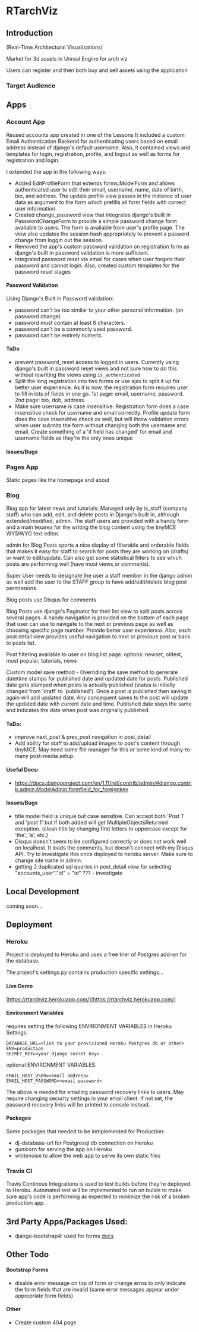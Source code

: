 # RTarchViz

## Introduction

(Real-Time Architectural Visualizations)

Market for 3d assets in Unreal Engine for arch viz

Users can register and then both buy and sell assets using the application

### Target Audience


## Apps
### Account App
Reused accounts app created in one of the Lessons
It included a custom Email Authentication Backend for authenticating users based on email address instead of django's default username. Also, it contained views and templates for login, registration, profile, and logout as well as forms for registration and login.

I extended the app in the following ways:
- Added EditProfileForm that extends forms.ModelForm and allows authenticated user to edit their email, username, name, date of birth, bio, and address. The update profile view passes in the instance of user data as argument to the form which prefills all form fields with correct user information.
- Created change_password view that integrates django's built in PasswordChangeForm to provide a simple password change form available to users. The form is available from user's profile page. The view also updates the session hash appropriately to prevent a pasword change from loggin out the session.
- Removed the app's custom password validation on registration form as django's built in password validation is more sufficient.
- Integrated password reset via email for cases when user forgets their password and cannot login. Also, created custom templates for the password reset stages

#### Password Validation
Using Django's Built in Password validation:
- password can't be too similar to your other personal information. (on password change)
- password must contain at least 8 characters.
- password can't be a commonly used password.
- password can't be entirely numeric.

#### ToDo
- prevent password_reset access to logged in users. Currently using django's built in password reset views and not sure how to do this without rewriting the views using `is_authenticated`
- Split the long registration into two forms or use ajax to split it up for better user experience. As it is now, the registration form requires user to fill in lots of fields in one go. 1st page: email, username, password. 2nd page: bio, dob, address.
- Make sure username is case insensitive. Registration form does a case insensitive check for username and email correctly. Profile update form does the case insensitive check as well, but will throw validation errors when user submits the form without changing both the username and email. Create something of a 'if field has changed' for email and username fields as they're the only ones unique

#### Issues/Bugs

### Pages App
Static pages like the homepage and about

### Blog
Blog app for latest news and tutorials. Managed only by is_staff (company staff) who can add, edit, and delete posts in Django's built in, although extended/modified, admin. The staff users are provided with a handy form and a main texarea for the writing the blog content using the tinyMCE WYSIWYG text editor.

admin for Blog Posts sports a nice display of filterable and orderable fields that makes it easy for staff to search for posts they are working on (drafts) or want to edit/update. Can also get some statistical filters to see which posts are performing well (have most views or comments).

Super User needs to designate the user a staff member in the django admin as well add the user to the STAFF group to have add/edit/delete blog post permissions.

Blog posts use Disqus for comments

Blog Posts use django's Paginator for their list view to split posts across several pages. A handy navigation is provided on the bottom of each page that user can use to navigate to the next or previous page as well as choosing specific page number. Provide better user experience. Also, each post detail view provides useful navigation to next or previous post or back to posts list.

Post filtering available to user on blog list page. options: newset, oldest, most popular, tutorials, news

Custom model save method - Overriding the save method to generate datetime stamps for published date and updated date for posts. Published date gets stamped when posts is actually published (status is initially changed from 'draft' to 'published'). Once a post is published then saving it again will add updated date. Any consequent saves to the post will update the updated date with current date and time. Published date stays the same and indicates the date when post was originally published.

#### ToDo:
- improve next_post & prev_post navigation in post_detail
- Add ability for staff to add/upload images to post's content through tinyMCE. May need some file manager for this or some kind of many-to-many post-media setup.

#### Useful Docs:
- https://docs.djangoproject.com/en/1.11/ref/contrib/admin/#django.contrib.admin.ModelAdmin.formfield_for_foreignkey

#### Issues/Bugs
- title model field is unique but case sensitive. Can accept both 'Post 1' and 'post 1' but if both added will get MultipleObjectsReturned exception. (clean title by changing first letters to uppercase except for 'the', 'a', etc.)
- Disqus doesn't seem to be configured correctly or does not work well on localhost. It loads the comments, but doesn't connect with my Disqus API. Try to investigate this once deployed to heroku server. Make sure to change site name in admin.
- getting 2 duplicated sql queries in post_detail view for selecting "accounts_user"."id" = "id" ??? - investigate

## Local Development

coming soon...

## Deployment

### Heroku
Project is deployed to Heroku and uses a free trier of Postgres add-on for the database.

The project's settings.py contains production specific settings...

#### Live Demo
[https://rtarchviz.herokuapp.com/](https://rtarchviz.herokuapp.com/)

#### Environment Variables
requires setting the following ENVIRONMENT VARIABLES in Heroku Settings:
```
DATABASE_URL=<link to your provisioned Heroku Postgres db or other>
ENV=production
SECRET_KEY=<your django secret key>

```

optional ENVIRONMENT VARIABLES:
```
EMAIL_HOST_USER=<email address>
EMAIL_HOST_PASSWORD=<email password>
```
The above is needed for emailing password recovery links to users. May require changing security settings in your email client. If not set, the password recovery links will be printed to console instead.

#### Packages
Some packages that needed to be inmplemented for Production:
- dj-database-url for Postgresql db connection on Heroku
- gunicorn for serving the app on Heroku
- whitenoise to allow the web app to serve its own static
files

### Travis CI
Travis Continous Integrations is used to test builds before they're deployed to Heroku. Automated test will be implemented to run on builds to make sure app's code is performing as expected to minimize the risk of a broken production app.

## 3rd Party Apps/Packages Used:
- django-bootstrap4: used for forms [docs](http://django-bootstrap4.readthedocs.io/en/latest/index.html)

## Other Todo
#### Bootstrap Forms
- disable error message on top of form or change erros to only indicate the form fields that are invalid  (same error messages appear under appropriate form fields)

#### Other
- Create custom 404 page